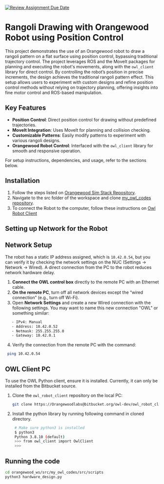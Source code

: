[![Review Assignment Due Date](https://classroom.github.com/assets/deadline-readme-button-22041afd0340ce965d47ae6ef1cefeee28c7c493a6346c4f15d667ab976d596c.svg)](https://classroom.github.com/a/EZDP9Yh_)

# Rangoli Drawing with Orangewood Robot using Position Control

This project demonstrates the use of an Orangewood robot to draw a rangoli pattern on a flat surface using position control, bypassing traditional trajectory control. The project leverages ROS and the MoveIt packages for planning and executing the robot's movements, along with the `owl_client` library for direct control. By controlling the robot’s position in precise increments, the design achieves the traditional rangoli pattern effect. This setup allows users to experiment with custom designs and refine position control methods without relying on trajectory planning, offering insights into fine motor control and ROS-based manipulation.

## Key Features

- **Position Control**: Direct position control for drawing without predefined trajectories.
- **MoveIt Integration**: Uses MoveIt for planning and collision checking.
- **Customizable Patterns**: Easily modify patterns to experiment with various rangoli designs.
- **Orangewood Robot Control**: Interfaced with the `owl_client` library for smooth and responsive operation.

For setup instructions, dependencies, and usage, refer to the sections below.


## Installation

1. Follow the steps listed on [Orangewood Sim Stack Repository](https://github.com/orangewood-co/orangewood_sim_stack.git).
2. Navigate to the src folder of the workspace and clone [my_owl_codes repository](https://github.com/Aarav2708/my_owl_codes.git).
3. To connect the Robot to the computer, follow these instructions on [Owl Robot Client](https://owldoc.bitbucket.io/installation.html)


## Setting up Network for the Robot

## Network Setup

The robot has a static IP address assigned, which is `10.42.0.54`, but you can verify it by checking the network settings on the NUC (Settings -> Network -> Wired). A direct connection from the PC to the robot reduces network hardware delay.

1. **Connect the OWL control box** directly to the remote PC with an Ethernet cable.
2. **On the remote PC**, turn off all network devices except the “wired connection” (e.g., turn off Wi-Fi).
3. Open **Network Settings** and create a new Wired connection with the following settings. You may want to name this new connection "OWL" or something similar:
```bash
   - IPv4: Manual
   - Address: 10.42.0.52
   - Netmask: 255.255.255.0
   - Gateway: 10.42.0.1
```
4. Verify the connection from the remote PC with the command:

  ```bash
   ping 10.42.0.54
```
## OWL Client PC

To use the OWL Python client, ensure it is installed. Currently, it can only be installed from the Bitbucket source.

1. Clone the `owl_robot_client` repository on the local PC:

   ```bash
   git clone https://Orangewoodlabs@bitbucket.org/owl-dev/owl_robot_client.git -b main
    ```
2. Install the python library by running following command in cloned directory.
   ```bash
    # Make sure python3 is installed
    $ python3
    Python 3.8.10 (default)
    >>> from owl_client import OwlClient
    >>>
## Running the code

```bash
cd orangewood_ws/src/my_owl_codes/src/scripts
python3 hardware_design.py


